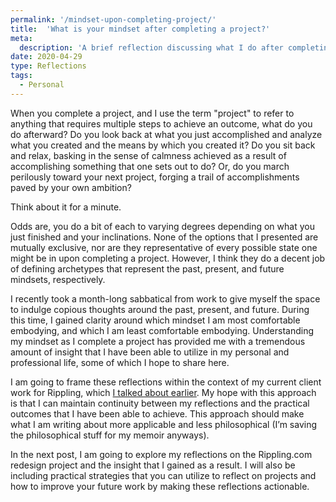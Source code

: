 ```yaml
---
permalink: '/mindset-upon-completing-project/'
title:  'What is your mindset after completing a project?'
meta: 
  description: 'A brief reflection discussing what I do after completing a project, and questioning why I do it.'
date: 2020-04-29
type: Reflections
tags: 
  - Personal
---
```


When you complete a project, and I use the term "project" to refer to anything that requires multiple steps to achieve an outcome, what do you do afterward? Do you look back at what you just accomplished and analyze what you created and the means by which you created it? Do you sit back and relax, basking in the sense of calmness achieved as a result of accomplishing something that one sets out to do? Or, do you march perilously toward your next project, forging a trail of accomplishments paved by your own ambition?

Think about it for a minute.

Odds are, you do a bit of each to varying degrees depending on what you just finished and your inclinations. None of the options that I presented are mutually exclusive, nor are they representative of every possible state one might be in upon completing a project. However, I think they do a decent job of defining archetypes that represent the past, present, and future mindsets, respectively.

I recently took a month-long sabbatical from work to give myself the space to indulge copious thoughts around the past, present, and future. During this time, I gained clarity around which mindset I am most comfortable embodying, and which I am least comfortable embodying. Understanding my mindset as I complete a project has provided me with a tremendous amount of insight that I have been able to utilize in my personal and professional life, some of which I hope to share here. 

I am going to frame these reflections within the context of my current client work for Rippling, which [I talked about earlier](blog/re-architecting-rippling-css). My hope with this approach is that I can maintain continuity between my reflections and the practical outcomes that I have been able to achieve. This approach should make what I am writing about more applicable and less philosophical (I’m saving the philosophical stuff for my memoir anyways). 

In the next post, I am going to explore my reflections on the Rippling.com redesign project and the insight that I gained as a result. I will also be including practical strategies that you can utilize to reflect on projects and how to improve your future work by making these reflections actionable.
